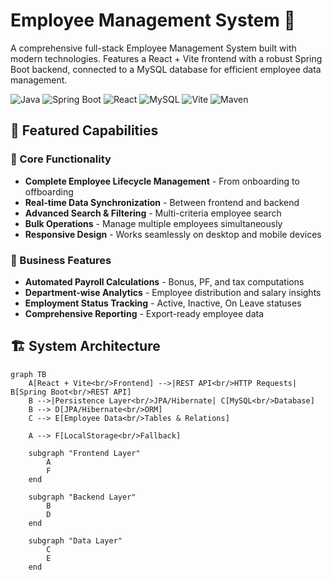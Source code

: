 # Employee Management System 🏢

A comprehensive full-stack Employee Management System built with modern technologies. Features a React + Vite frontend with a robust Spring Boot backend, connected to a MySQL database for efficient employee data management.

![Java](https://img.shields.io/badge/Java-17-orange?style=for-the-badge&logo=openjdk)
![Spring Boot](https://img.shields.io/badge/Spring%20Boot-3.0-green?style=for-the-badge&logo=springboot)
![React](https://img.shields.io/badge/React-18-blue?style=for-the-badge&logo=react)
![MySQL](https://img.shields.io/badge/MySQL-8.0-blue?style=for-the-badge&logo=mysql)
![Vite](https://img.shields.io/badge/Vite-4.0-purple?style=for-the-badge&logo=vite)
![Maven](https://img.shields.io/badge/Maven-3.6+-red?style=for-the-badge&logo=apache-maven)

## 🌟 Featured Capabilities

### 🎯 Core Functionality
- **Complete Employee Lifecycle Management** - From onboarding to offboarding
- **Real-time Data Synchronization** - Between frontend and backend
- **Advanced Search & Filtering** - Multi-criteria employee search
- **Bulk Operations** - Manage multiple employees simultaneously
- **Responsive Design** - Works seamlessly on desktop and mobile devices

### 💼 Business Features
- **Automated Payroll Calculations** - Bonus, PF, and tax computations
- **Department-wise Analytics** - Employee distribution and salary insights
- **Employment Status Tracking** - Active, Inactive, On Leave statuses
- **Comprehensive Reporting** - Export-ready employee data

## 🏗️ System Architecture

```mermaid
graph TB
    A[React + Vite<br/>Frontend] -->|REST API<br/>HTTP Requests| B[Spring Boot<br/>REST API]
    B -->|Persistence Layer<br/>JPA/Hibernate| C[MySQL<br/>Database]
    B --> D[JPA/Hibernate<br/>ORM]
    C --> E[Employee Data<br/>Tables & Relations]
    
    A --> F[LocalStorage<br/>Fallback]
    
    subgraph "Frontend Layer"
        A
        F
    end
    
    subgraph "Backend Layer"
        B
        D
    end
    
    subgraph "Data Layer"
        C
        E
    end
    


